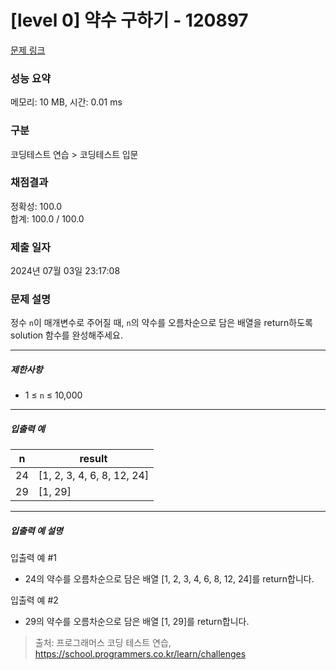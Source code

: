 # [level 0] 약수 구하기 - 120897 

[문제 링크](https://school.programmers.co.kr/learn/courses/30/lessons/120897) 

### 성능 요약

메모리: 10 MB, 시간: 0.01 ms

### 구분

코딩테스트 연습 > 코딩테스트 입문

### 채점결과

정확성: 100.0<br/>합계: 100.0 / 100.0

### 제출 일자

2024년 07월 03일 23:17:08

### 문제 설명

<p>정수 <code>n</code>이 매개변수로 주어질 때, <code>n</code>의 약수를 오름차순으로 담은 배열을 return하도록 solution 함수를 완성해주세요.</p>

<hr>

<h5>제한사항</h5>

<ul>
<li>1 ≤ <code>n</code> ≤ 10,000</li>
</ul>

<hr>

<h5>입출력 예</h5>
<table class="table">
        <thead><tr>
<th>n</th>
<th>result</th>
</tr>
</thead>
        <tbody><tr>
<td>24</td>
<td>[1, 2, 3, 4, 6, 8, 12, 24]</td>
</tr>
<tr>
<td>29</td>
<td>[1, 29]</td>
</tr>
</tbody>
      </table>
<hr>

<h5>입출력 예 설명</h5>

<p>입출력 예 #1</p>

<ul>
<li>24의 약수를 오름차순으로 담은 배열 [1, 2, 3, 4, 6, 8, 12, 24]를 return합니다.</li>
</ul>

<p>입출력 예 #2</p>

<ul>
<li>29의 약수를 오름차순으로 담은 배열 [1, 29]를 return합니다.</li>
</ul>


> 출처: 프로그래머스 코딩 테스트 연습, https://school.programmers.co.kr/learn/challenges